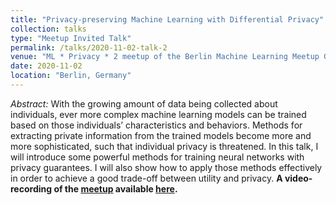 ```yaml
---
title: "Privacy-preserving Machine Learning with Differential Privacy"
collection: talks
type: "Meetup Invited Talk"
permalink: /talks/2020-11-02-talk-2
venue: "ML * Privacy * 2 meetup of the Berlin Machine Learning Meetup Group"
date: 2020-11-02
location: "Berlin, Germany"
---
```


*Abstract:* With the growing amount of data being collected about individuals, ever more complex machine learning models can be trained based on those individuals’ characteristics and behaviors. Methods for extracting private information from the trained models become more and more sophisticated, such that individual privacy is threatened. In this talk, I will introduce some powerful methods for training neural networks with privacy guarantees. I will also show how to apply those methods effectively in order to achieve a good trade-off between utility and privacy. 
**A video-recording of the [meetup](https://www.meetup.com/berlin-machine-learning/events/266381496/) available [here](https://www.youtube.com/watch?v=EEDu85AkwMI&feature=youtu.be).**
